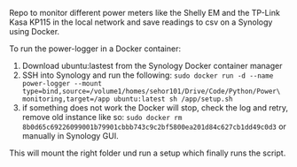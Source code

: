 Repo to monitor different power meters like the Shelly EM and the TP-Link Kasa KP115 in the local network and save readings to csv on a Synology using Docker.

To run the power-logger in a Docker container:
1) Download ubuntu:lastest from the Synology Docker container manager
2) SSH into Synology and run the following:
``sudo docker run -d --name power-logger --mount type=bind,source=/volume1/homes/sehor101/Drive/Code/Python/Power\ monitoring,target=/app ubuntu:latest sh /app/setup.sh``
3) if something does not work the Docker will stop, check the log and retry, remove old instance like so:
``sudo docker rm 8b0d65c69226099001b79901cbbb743c9c2bf5800ea201d84c627cb1dd49c0d3``
or manually in Synology GUI.

This will mount the right folder und run a setup which finally runs the script.